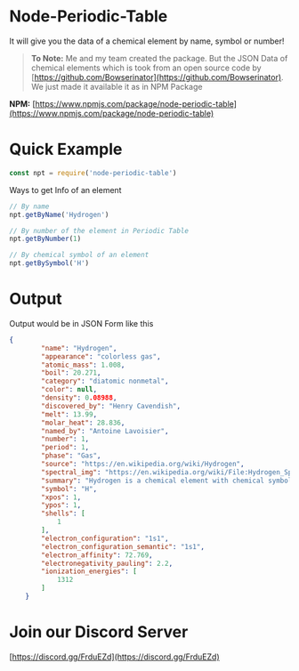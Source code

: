 # Node-Periodic-Table

It will give you the data of a chemical element by name, symbol or number!

> **To Note:** Me and my team created the package. But the JSON Data of chemical elements which is took from an open source code by [https://github.com/Bowserinator](https://github.com/Bowserinator). We just made it available it as in NPM Package

**NPM:** [https://www.npmjs.com/package/node-periodic-table](https://www.npmjs.com/package/node-periodic-table)

# Quick Example
```js 
const npt = require('node-periodic-table')
```

Ways to get Info of an element
```js 
// By name
npt.getByName('Hydrogen')

// By number of the element in Periodic Table
npt.getByNumber(1)

// By chemical symbol of an element
npt.getBySymbol('H')
```

# Output
Output would be in JSON Form like this
```json 
{
        "name": "Hydrogen", 
        "appearance": "colorless gas", 
        "atomic_mass": 1.008, 
        "boil": 20.271, 
        "category": "diatomic nonmetal", 
        "color": null, 
        "density": 0.08988, 
        "discovered_by": "Henry Cavendish", 
        "melt": 13.99, 
        "molar_heat": 28.836, 
        "named_by": "Antoine Lavoisier", 
        "number": 1, 
        "period": 1, 
        "phase": "Gas", 
        "source": "https://en.wikipedia.org/wiki/Hydrogen", 
        "spectral_img": "https://en.wikipedia.org/wiki/File:Hydrogen_Spectra.jpg", 
        "summary": "Hydrogen is a chemical element with chemical symbol H and atomic number 1. With an atomic weight of 1.00794 u, hydrogen is the lightest element on the periodic table. Its monatomic form (H) is the most abundant chemical substance in the Universe, constituting roughly 75% of all baryonic mass.", 
        "symbol": "H", 
        "xpos": 1, 
        "ypos": 1, 
        "shells": [
            1
        ], 
        "electron_configuration": "1s1", 
        "electron_configuration_semantic": "1s1", 
        "electron_affinity": 72.769, 
        "electronegativity_pauling": 2.2, 
        "ionization_energies": [
            1312
        ]
    }
```

# Join our Discord Server
[https://discord.gg/FrduEZd](https://discord.gg/FrduEZd)
